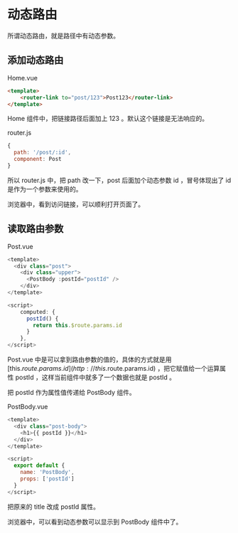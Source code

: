 # 动态路由

所谓动态路由，就是路径中有动态参数。

## 添加动态路由

Home.vue

```html
<template>
    <router-link to="post/123">Post123</router-link>
</template>
```

Home 组件中，把链接路径后面加上 123 。默认这个链接是无法响应的。

router.js

```js
{
  path: '/post/:id',
  component: Post
}
```

所以 router.js 中，把 path 改一下，post 后面加个动态参数 id ，冒号体现出了 id 是作为一个参数来使用的。

浏览器中，看到访问链接，可以顺利打开页面了。

## 读取路由参数

Post.vue

```js
<template>
  <div class="post">
    <div class="upper">
      <PostBody :postId="postId" />
    </div>
</template>

<script>
    computed: {
      postId() {
        return this.$route.params.id
      }
    },
</script>
```

Post.vue 中是可以拿到路由参数的值的，具体的方式就是用 [this.$route.params.id](http://this.$route.params.id) ，把它赋值给一个运算属性 postId ，这样当前组件中就多了一个数据也就是 postId 。

把 postId 作为属性值传递给 PostBody 组件。

PostBody.vue

```js
<template>
  <div class="post-body">
    <h1>{{ postId }}</h1>
  </div>
</template>

<script>
  export default {
    name: 'PostBody',
    props: ['postId']
  }
</script>
```

把原来的 title 改成 postId 属性。

浏览器中，可以看到动态参数可以显示到 PostBody 组件中了。
